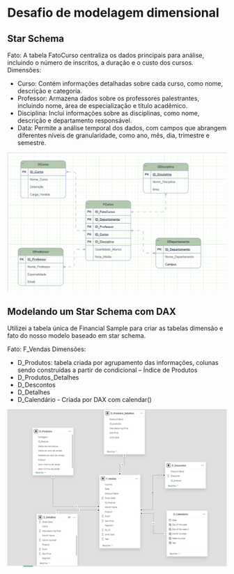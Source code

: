 # Desafio de modelagem dimensional

## Star Schema

Fato: A tabela FatoCurso centraliza os dados principais para análise, incluindo o número de inscritos, a duração e o custo dos cursos.
Dimensões:
- Curso: Contém informações detalhadas sobre cada curso, como nome, descrição e categoria.
- Professor: Armazena dados sobre os professores palestrantes, incluindo nome, área de especialização e título acadêmico.
- Disciplina: Inclui informações sobre as disciplinas, como nome, descrição e departamento responsável.
- Data: Permite a análise temporal dos dados, com campos que abrangem diferentes níveis de granularidade, como ano, mês, dia, trimestre e semestre.

![star schema](./image-diagrama-star-schema.png)

## Modelando um Star Schema com DAX
Utilizei a tabela única de Financial Sample para criar as tabelas dimensão e fato do nosso modelo baseado em star schema.

Fato: F_Vendas 
Dimensões:
- D_Produtos: tabela criada por agrupamento das informações, colunas sendo construídas a partir de condicional – Índice de Produtos
- D_Produtos_Detalhes
- D_Descontos 
- D_Detalhes
- D_Calendário - Criada por DAX com calendar()

![star schema dax](./image-diagrama-star-schema-dax.png)